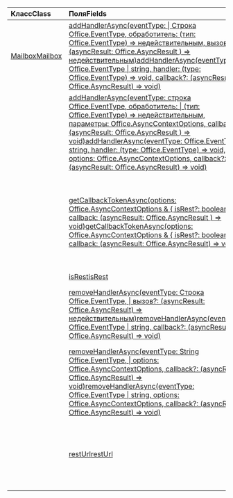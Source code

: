 | <span data-ttu-id="219e0-101">Класс</span><span class="sxs-lookup"><span data-stu-id="219e0-101">Class</span></span> | <span data-ttu-id="219e0-102">Поля</span><span class="sxs-lookup"><span data-stu-id="219e0-102">Fields</span></span> | <span data-ttu-id="219e0-103">Описание</span><span class="sxs-lookup"><span data-stu-id="219e0-103">Description</span></span> |
|:---|:---|:---|
|[<span data-ttu-id="219e0-104">Mailbox</span><span class="sxs-lookup"><span data-stu-id="219e0-104">Mailbox</span></span>](/javascript/api/outlook/outlook.mailbox)|[<span data-ttu-id="219e0-105">addHandlerAsync(eventType: \| Строка Office.EventType, обработитель: (тип: Office.EventType) => недействительным, вызов?: (asyncResult: Office.AsyncResult <void> ) => недействительным)</span><span class="sxs-lookup"><span data-stu-id="219e0-105">addHandlerAsync(eventType: Office.EventType \| string, handler: (type: Office.EventType) => void, callback?: (asyncResult: Office.AsyncResult<void>) => void)</span></span>](/javascript/api/outlook/outlook.mailbox#addhandlerasync-eventtype--handler--type-)|<span data-ttu-id="219e0-106">Добавляет обработчик для поддерживаемого события.</span><span class="sxs-lookup"><span data-stu-id="219e0-106">Adds an event handler for a supported event.</span></span>|
||[<span data-ttu-id="219e0-107">addHandlerAsync(eventType: строка Office.EventType, обработитель: \| (тип: Office.EventType) => недействительным, параметры: Office.AsyncContextOptions, callback?: (asyncResult: Office.AsyncResult <void> ) => void)</span><span class="sxs-lookup"><span data-stu-id="219e0-107">addHandlerAsync(eventType: Office.EventType \| string, handler: (type: Office.EventType) => void, options: Office.AsyncContextOptions, callback?: (asyncResult: Office.AsyncResult<void>) => void)</span></span>](/javascript/api/outlook/outlook.mailbox#addhandlerasync-eventtype--handler--type-)|<span data-ttu-id="219e0-108">Добавляет обработчик для поддерживаемого события.</span><span class="sxs-lookup"><span data-stu-id="219e0-108">Adds an event handler for a supported event.</span></span>|
||[<span data-ttu-id="219e0-109">getCallbackTokenAsync(options: Office.AsyncContextOptions & { isRest?: boolean }, callback: (asyncResult: Office.AsyncResult <string> ) => void)</span><span class="sxs-lookup"><span data-stu-id="219e0-109">getCallbackTokenAsync(options: Office.AsyncContextOptions & { isRest?: boolean }, callback: (asyncResult: Office.AsyncResult<string>) => void)</span></span>](/javascript/api/outlook/outlook.mailbox#getcallbacktokenasync-options--isrest--callback--asyncresult-)|<span data-ttu-id="219e0-110">Получает строку, содержаную маркер, используемый для вызова API REST или Exchange Web Services (EWS).</span><span class="sxs-lookup"><span data-stu-id="219e0-110">Gets a string that contains a token used to call REST APIs or Exchange Web Services (EWS).</span></span>|
||[<span data-ttu-id="219e0-111">isRest</span><span class="sxs-lookup"><span data-stu-id="219e0-111">isRest</span></span>](/javascript/api/outlook/outlook.mailbox#isrest)||
||[<span data-ttu-id="219e0-112">removeHandlerAsync(eventType: Строка Office.EventType, \| вызов?: (asyncResult: Office.AsyncResult) <void> => недействительным)</span><span class="sxs-lookup"><span data-stu-id="219e0-112">removeHandlerAsync(eventType: Office.EventType \| string, callback?: (asyncResult: Office.AsyncResult<void>) => void)</span></span>](/javascript/api/outlook/outlook.mailbox#removehandlerasync-eventtype--callback--asyncresult-)|<span data-ttu-id="219e0-113">Удаляет обработчиков для поддерживаемого типа события.</span><span class="sxs-lookup"><span data-stu-id="219e0-113">Removes the event handlers for a supported event type.</span></span>|
||[<span data-ttu-id="219e0-114">removeHandlerAsync(eventType: String Office.EventType, \| options: Office.AsyncContextOptions, callback?: (asyncResult: Office.AsyncResult) <void> => void)</span><span class="sxs-lookup"><span data-stu-id="219e0-114">removeHandlerAsync(eventType: Office.EventType \| string, options: Office.AsyncContextOptions, callback?: (asyncResult: Office.AsyncResult<void>) => void)</span></span>](/javascript/api/outlook/outlook.mailbox#removehandlerasync-eventtype--options--callback--asyncresult-)|<span data-ttu-id="219e0-115">Удаляет обработчиков для поддерживаемого типа события.</span><span class="sxs-lookup"><span data-stu-id="219e0-115">Removes the event handlers for a supported event type.</span></span>|
||[<span data-ttu-id="219e0-116">restUrl</span><span class="sxs-lookup"><span data-stu-id="219e0-116">restUrl</span></span>](/javascript/api/outlook/outlook.mailbox#resturl)|<span data-ttu-id="219e0-117">Возвращает URL-адрес конечной точки REST для этой учетной записи электронной почты.</span><span class="sxs-lookup"><span data-stu-id="219e0-117">Gets the URL of the REST endpoint for this email account.</span></span>|
